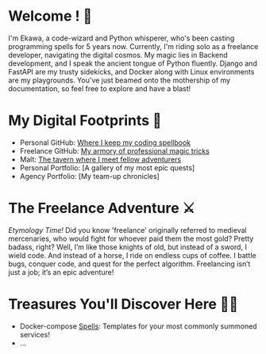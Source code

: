 # Welcome ! 📄
I'm Ekawa, a code-wizard and Python whisperer, who's been casting programming spells for 5 years now. Currently, I'm riding solo as a freelance developer, navigating the digital cosmos. My magic lies in Backend development, and I speak the ancient tongue of Python fluently. Django and FastAPI are my trusty sidekicks, and Docker along with Linux environments are my playgrounds. You've just beamed onto the mothership of my documentation, so feel free to explore and have a blast!



# My Digital Footprints 🚀
- Personal GitHub: [Where I keep my coding spellbook](https://github.com/EkawaD)
- Freelance GitHub: [My armory of professional magic tricks](https://github.com/lance-kawa)
- Malt: [The tavern where I meet fellow adventurers](https://www.malt.fr/profile/bastienederhy?overview)
- Personal Portfolio: [A gallery of my most epic quests]
- Agency Portfolio: [My team-up chronicles]



# The Freelance Adventure ⚔
*Etymology Time!* Did you know 'freelance' originally referred to medieval mercenaries, who would fight for whoever paid them the most gold? Pretty badass, right? Well, I’m like those knights of old, but instead of a sword, I wield code. And instead of a horse, I ride on endless cups of coffee. I battle bugs, conquer code, and quest for the perfect algorithm. Freelancing isn’t just a job; it’s an epic adventure!



# Treasures You'll Discover Here 🏴‍☠️

- Docker-compose [Spells](docker-compose.spells.md): Templates for your most commonly summoned services!
- ...
